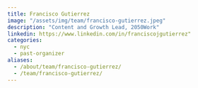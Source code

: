 ```yaml
---
title: Francisco Gutierrez
image: "/assets/img/team/francisco-gutierrez.jpeg"
description: "Content and Growth Lead, 2050Work"
linkedin: https://www.linkedin.com/in/franciscojgutierrez"
categories:
  - nyc
  - past-organizer
aliases:
  - /about/team/francisco-gutierrez/
  - /team/francisco-gutierrez/
---
```

